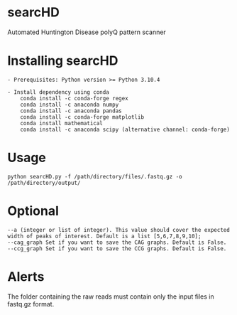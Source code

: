 # searcHD
Automated Huntington Disease polyQ pattern scanner

# Installing searcHD
```
- Prerequisites: Python version >= Python 3.10.4

- Install dependency using conda
    conda install -c conda-forge regex
    conda install -c anaconda numpy
    conda install -c anaconda pandas 
    conda install -c conda-forge matplotlib
    conda install mathematical
    conda install -c anaconda scipy (alternative channel: conda-forge)
```
# Usage
```
python searcHD.py -f /path/directory/files/.fastq.gz -o /path/directory/output/
```
# Optional 

```
--a (integer or list of integer). This value should cover the expected width of peaks of interest. Default is a list [5,6,7,8,9,10];
--cag_graph Set if you want to save the CAG graphs. Default is False.
--ccg_graph Set if you want to save the CCG graphs. Default is False.
```

# Alerts
The folder containing the raw reads must contain only the input files in fastq.gz format.

